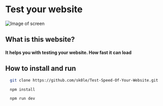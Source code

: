 # Test your website

![Image of screen](https://i.ibb.co/37XzKzt/Screenshot-20.png")

## What is this website?

#### It helps you with testing your website. How fast it can load

## How to install and run

```bash
  git clone https://github.com/sk0le/Test-Speed-Of-Your-Website.git

  npm install

  npm run dev
```
